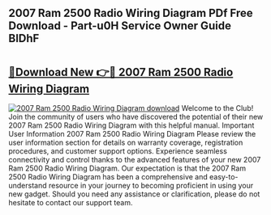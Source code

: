 ## 2007 Ram 2500 Radio Wiring Diagram PDf Free Download - Part-u0H Service Owner Guide BIDhF

# <h2><a href="http://dfp0yuo.blite.top/?on=2007+Ram+2500+Radio+Wiring+Diagram">🔗Download New 👉🔴 2007 Ram 2500 Radio Wiring Diagram</a></h2>

[![2007 Ram 2500 Radio Wiring Diagram download](https://i.imgur.com/lujVjoI.png)](http://dfp0yuo.blite.top/?on=2007+Ram+2500+Radio+Wiring+Diagram)
Welcome to the Club! Join the community of users who have discovered the potential of their new 2007 Ram 2500 Radio Wiring Diagram with this helpful manual. Important User Information 2007 Ram 2500 Radio Wiring Diagram Please review the user information section for details on warranty coverage, registration procedures, and customer support options. Experience seamless connectivity and control thanks to the advanced features of your new 2007 Ram 2500 Radio Wiring Diagram. Our expectation is that the 2007 Ram 2500 Radio Wiring Diagram has been a comprehensive and easy-to-understand resource in your journey to becoming proficient in using your new gadget. Should you need any assistance or clarification, please do not hesitate to contact our support team.
